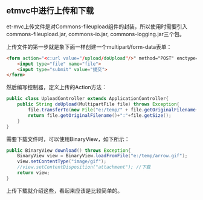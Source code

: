 ## etmvc中进行上传和下载

et-mvc上传文件是对Commons-fileupload组件的封装，所以使用时需要引入commons-fileupload.jar, commons-io.jar, commons-logging.jar三个包。

上传文件的第一步就是象下面一样创建一个multipart/form-data表单：

```html
<form action="<c:url value="/upload/doUpload"/>" method="POST" enctype="multipart/form-data">
    <input type="file" name="file">
    <input type="submit" value="提交">
</form>
```

然后编写控制器，定义上传的Action方法：
```java
public class UploadController extends ApplicationController{
    public String doUpload(MultipartFile file) throws Exception{
        file.transferTo(new File("e:/temp/" + file.getOriginalFilename()));
        return file.getOriginalFilename()+":"+file.getSize();
    }
}
```

需要下载文件时，可以使用BinaryView，如下所示：

```java
public BinaryView download() throws Exception{
    BinaryView view = BinaryView.loadFromFile("e:/temp/arrow.gif");
    view.setContentType("image/gif");
    //view.setContentDisposition("attachment"); //下载
    return view;
}
```

上传下载就介绍这些，看起来应该是比较简单的。


